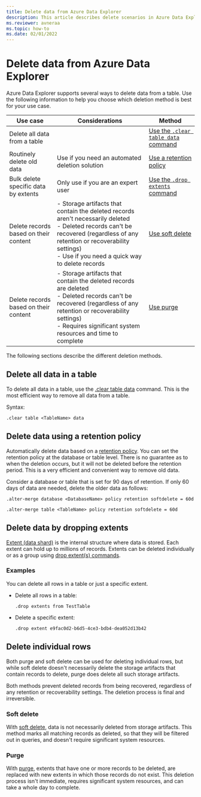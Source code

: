```yaml
---
title: Delete data from Azure Data Explorer
description: This article describes delete scenarios in Azure Data Explorer, including purge, dropping extents and retention based deletes.
ms.reviewer: avneraa
ms.topic: how-to
ms.date: 02/01/2022
---
```


# Delete data from Azure Data Explorer

<!-- //TODO: Remove this and redirect to KQL repo in concepts folder-->

Azure Data Explorer supports several ways to delete data from a table. Use the following information to help you choose which deletion method is best for your use case.

| Use case | Considerations | Method |
|--|--|--|
| Delete all data from a table | | [Use the `.clear table data` command](#delete-all-data-in-a-table) |
| Routinely delete old data | Use if you need an automated deletion solution | [Use a retention policy](#delete-data-using-a-retention-policy) |
| Bulk delete specific data by extents | Only use if you are an expert user | [Use the `.drop extents` command](#delete-data-by-dropping-extents) |
| Delete records based on their content | - Storage artifacts that contain the deleted records aren't necessarily deleted<br /> - Deleted records can't be recovered (regardless of any retention or recoverability settings)<br />- Use if you need a quick way to delete records | [Use soft delete](#soft-delete) |
| Delete records based on their content | - Storage artifacts that contain the deleted records are deleted<br /> - Deleted records can't be recovered (regardless of any retention or recoverability settings)<br />- Requires significant system resources and time to complete | [Use purge](#purge) |

The following sections describe the different deletion methods.

## Delete all data in a table

To delete all data in a table, use the [.clear table data](/kusto/management/clear-table-data-command?view=azure-data-explorer&preserve-view=true) command. This is the most efficient way to remove all data from a table.

Syntax:

```kusto
.clear table <TableName> data
```

## Delete data using a retention policy

Automatically delete data based on a [retention policy](/kusto/management/retention-policy?view=azure-data-explorer&preserve-view=true). You can set the retention policy at the database or table level. There is no guarantee as to when the deletion occurs, but it will not be deleted before the retention period. This is a very efficient and convenient way to remove old data.

Consider a database or table that is set for 90 days of retention. If only 60 days of data are needed, delete the older data as follows:

```kusto
.alter-merge database <DatabaseName> policy retention softdelete = 60d

.alter-merge table <TableName> policy retention softdelete = 60d
```

## Delete data by dropping extents

[Extent (data shard)](/kusto/management/extents-overview?view=azure-data-explorer&preserve-view=true) is the internal structure where data is stored. Each extent can hold up to millions of records. Extents can be deleted individually or as a group using [drop extent(s) commands](/kusto/management/drop-extents?view=azure-data-explorer&preserve-view=true).

### Examples

You can delete all rows in a table or just a specific extent.

- Delete all rows in a table:

    ```kusto
    .drop extents from TestTable
    ```

- Delete a specific extent:

    ```kusto
    .drop extent e9fac0d2-b6d5-4ce3-bdb4-dea052d13b42
    ```

## Delete individual rows

Both purge and soft delete can be used for deleting individual rows, but while soft delete doesn't necessarily delete the storage artifacts that contain records to delete, purge does delete all such storage artifacts.

Both methods prevent deleted records from being recovered, regardless of any retention or recoverability settings. The deletion process is final and irreversible.

### Soft delete

With [soft delete](/kusto/concepts/data-soft-delete?view=azure-data-explorer&preserve-view=true), data is not necessarily deleted from storage artifacts. This method marks all matching records as deleted, so that they will be filtered out in queries, and doesn't require significant system resources.

### Purge

With [purge](/kusto/concepts/data-purge?view=azure-data-explorer&preserve-view=true), extents that have one or more records to be deleted, are replaced with new extents in which those records do not exist. This deletion process isn't immediate, requires significant system resources, and can take a whole day to complete.
